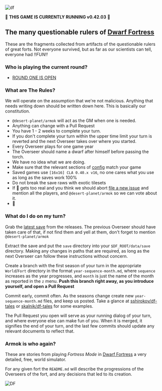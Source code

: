 ![df](http://pixxx.wtf.cat/image/1I2U2S0K162O/title.png)

:crown: **THIS GAME IS CURRENTLY RUNNING v0.42.03** :beer:

The many questionable rulers of [Dwarf Fortress](http://www.bay12games.com/dwarves/)
------------------------------------------------------------------------------

These are the fragments collected from artifacts of the questionable rulers of great forts.
Not everyone survived, but as far as our scientists can tell, everyone had *!!FUN!!*

### Who is playing the current round?

  * [ROUND ONE IS OPEN](https://github.com/desert-planet/dwarf-fortress/issues/1)

### What are **The Rules**?

We will operate on the assumption that we're not malicious. Anything that needs writing down should
be written down here. This is basically our constitution.

  *  `@desert-planet/armok` will act as the GM when one is needed.
  * Anything can change with a Pull Request
  * You have 1 - 2 weeks to complete your turn.
  * If you don't complete your turn within the upper time limit your turn is reverted and the next Overseer takes over where you started.
  * Every Overseer plays for one game year
  * The Overseer should name a dwarf after himself before passing the torch.
  * We have no idea what we are doing.
  * Make sure that the relevant sections of [config](/config) match your game
  * Saved games use `[16x16] CLA 0.40.x v16`, no one cares what you use as long as the saves work 100%
  * Do not break the save raws with exotic tilesets
  * If :shit: gets too real and you think we should abort [file a new issue](https://github.com/desert-planet/dwarf-fortress/issues/new) and mention all the players, and `@desert-planet/armok` so we can vote about it.
  * :beers:

### What do I do on my turn?

Grab the [latest save](https://github.com/desert-planet/dwarf-fortress/releases/latest) from the releases. The previous Overseer should
have taken care of that, if not find them and yell at them, don't forget to mention `@desert-planet/armok`

Extract the save and put the `save` directory into your `$DF_ROOT/data/save` directory. Making any changes
in paths that are required, as long as the next Overseer can follow these instructions without concern.

Create a branch with the first season of your turn in the appropriate `World`/`Fort` directory in the format
`year-sequence-month.md`, where `sequence` increases as the year progresses, and `month` is just the name of the
month as reported in the `z` menu. **Push this branch right away, as you introduce yourself, and open a Pull Request**

Commit early, commit often. As the seasons change create new `year-sequence-month.md` files, and keep us posted.
Take a glance at [sshirokov/df-tales](https://github.com/sshirokov/df-tales) or
[skalnik/df-tales](https://github.com/skalnik/df-tales) for some examples.

The Pull Request you open will serve as your running dialog of your turn, and where everyone else can make fun of you.
When it is merged, it signifies the end of your turn, and the last few commits should update any relevant documents to
reflect that.

### Armok is who again?

These are stories from playing *Fortress Mode* in [Dwarf Fortress](http://www.bay12games.com/dwarves/) a
very detailed, free,  world simulator.

For any given fort the `README.md` will describe the progressions of
the Overseers of the fort, and any decisions that led to its creation.

![DF](http://f.cl.ly/items/1f3f390a3x0Y1s2l1d0S/dwarf-fortress-thumb.jpg)

